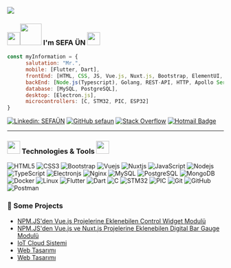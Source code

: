 ![](https://komarev.com/ghpvc/?username=sefaun&color=brightgreen)

### <img src="https://raw.githubusercontent.com/aemmadi/aemmadi/master/wave.gif" width="30"><img src="https://media.giphy.com/media/MEFVcuRIoVETUMYZEe/giphy.gif" width="50"> I'm SEFA ÜN <img src="https://media.giphy.com/media/l46CxDIh6HDiH9ndm/giphy.gif" width="30">

```javascript
const myInformation = {
      salutation: "Mr.",
      mobile: [Flutter, Dart],
      frontEnd: [HTML, CSS, JS, Vue.js, Nuxt.js, Bootstrap, ElementUI, Vuesax],
      backEnd: [Node.js(Typescript), Golang, REST-API, HTTP, Apollo Server(GraphQL), Socket.io, Websocket, Protobuf, TCP/IP, MQTT Broker, RabbitMQ, Redis, NGINX],
      database: [MySQL, PostgreSQL],
      desktop: [Electron.js],
      microcontrollers: [C, STM32, PIC, ESP32]
}
```

[![Linkedin: SEFAÜN](https://img.shields.io/badge/-SefaÜN-blue?style=flat-square&logo=Linkedin&logoColor=white&link=https://www.linkedin.com/in/sefa-ün-856034172/)](https://www.linkedin.com/in/sefa-ün-856034172/)
[![GitHub sefaun](https://img.shields.io/github/followers/sefaun?label=follow&style=social)](https://github.com/sefaun)
[![Stack Overflow](https://img.shields.io/badge/-Stack%20Overflow-222222?style=flat-square&logo=stack-overflow&logoColor=white&link=https://stackoverflow.com/users/14761370/sefaun)](https://stackoverflow.com/users/14761370/sefaun?tab=profile)
[![Hotmail Badge](https://img.shields.io/badge/-sefaun6654@hotmail.com-007fff?style=flat-square&logo=Hotmail&logoColor=white&link=mailto:sefaun6654@hotmail.com)](mailto:sefaun6654@hotmail.com)

---
### <img src="https://media.giphy.com/media/9dO6eZxWeDWwM/giphy.gif" width="30"> Technologies & Tools  <img src="https://media.giphy.com/media/WUlplcMpOCEmTGBtBW/giphy.gif" width="30">

![HTML5](https://img.shields.io/badge/-HTML5-ff4040?style=flat-square&logo=html5&logoColor=white)
![CSS3](https://img.shields.io/badge/-CSS3-ff4040?style=flat-square&logo=css3)
![Bootstrap](https://img.shields.io/badge/-Bootstrap-ff4040?style=flat-square&logo=bootstrap)
![Vuejs](https://img.shields.io/badge/-Vuejs-ff4040?style=flat-square&logo=Vue.js)
![Nuxtjs](https://img.shields.io/badge/-Nuxtjs-ff4040?style=flat-square&logo=Nuxt.js)
![JavaScript](https://img.shields.io/badge/-JavaScript-black?style=flat-square&logo=javascript)
![Nodejs](https://img.shields.io/badge/-Nodejs-black?style=flat-square&logo=Node.js)
![TypeScript](https://img.shields.io/badge/-TypeScript-black?style=flat-square&logo=typescript)
![Electronjs](https://img.shields.io/badge/-Electronjs-yellow?style=flat-square&logo=elektron.js)
![Nginx](https://img.shields.io/badge/-Nginx-purple?style=flat-square&logo=nginx)
![MySQL](https://img.shields.io/badge/-MySQL-purple?style=flat-square&logo=mysql)
![PostgreSQL](https://img.shields.io/badge/-Postgresql-purple?style=flat-square&logo=postgresql)
![MongoDB](https://img.shields.io/badge/-MongoDB-purple?style=flat-square&logo=Mongodb)
![Docker](https://img.shields.io/badge/-Docker-purple?style=flat-square&logo=docker)
![Linux](https://img.shields.io/badge/-Linux-purple?style=flat-square&logo=linux)
![Flutter](https://img.shields.io/badge/-Flutter-blue?style=flat-square&logo=flutter)
![Dart](https://img.shields.io/badge/-Dart-blue?style=flat-square&logo=dart)
![C](https://img.shields.io/badge/-C-00599C?style=flat-square&logo=c)
![STM32](https://img.shields.io/badge/-STM32-00599C?style=flat-square&logo=c)
![PIC](https://img.shields.io/badge/-PIC-00599C?style=flat-square&logo=c)
![Git](https://img.shields.io/badge/-Git-green?style=flat-square&logo=git)
![GitHub](https://img.shields.io/badge/-GitHub-green?style=flat-square&logo=github)
![Postman](https://img.shields.io/badge/-Postman-green?style=flat-square&logo=postman)

### 💪 Some Projects

* [NPM.JS'den Vue.js Projelerine Eklenebilen Control Widget Modulü](https://www.npmjs.com/package/control-widget)
* [NPM.JS'den Vue.js ve Nuxt.js Projelerine Eklenebilen Digital Bar Gauge Modulü](https://www.npmjs.com/package/digital-bar-gauge)
* [IoT Cloud Sistemi](https://uncomsys.com)
* [Web Tasarımı](http://www.alvemsis.com/)
* [Web Tasarımı](http://www.maytekmetal.com/)
